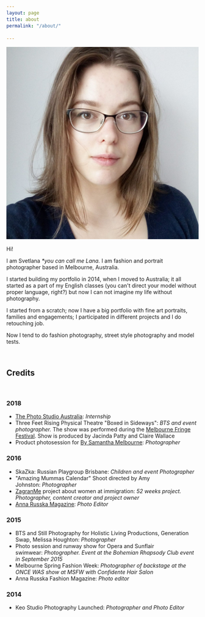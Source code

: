 ```yaml
---
layout: page
title: about
permalink: "/about/"

---
```

<img class="col one right" src="/media/avatar.jpg" alt="avatar">

<p>Hi!</p>

<p> I am Svetlana <i>*you can call me Lana.</i> I am fashion and portrait photographer based in Melbourne, Australia.</p>

<p>I started building my portfolio in 2014, when I moved to Australia; it all started as a part of my English classes (you can't direct your model without proper language, right?) but now I can not imagine my life without photography.</p>

<p>I started from a scratch; now I have a big portfolio with fine art portraits, families and engagements; I participated in different projects and I do retouching job.</p>

<p>Now I tend to do fashion photography, street style photography and model tests.</p>

<br/>

## Credits

<br/>

### **2018**

* [The Photo Studio Australia](https://thephotostudio.com.au/): _Internship_
* Three Feet Rising Physical Theatre "Boxed in Sideways": _BTS and event photographer._ The show was performed during the [Melbourne Fringe Festival](https://melbournefringe.com.au/). Show is produced by Jacinda Patty and Claire Wallace
* Product photosession for [By Samantha Melbourne](https://www.bysamantha.net/): _Photographer_

### **2016**

* SkaZka: Russian Playgroup Brisbane: _Children and event Photographer_
* "Amazing Mummas Calendar" Shoot directed by Amy Johnston: _Photographer_
* [ZagranMe](https://www.facebook.com/zagranme/) project about women at immigration: _52 weeks project. Photographer, content creator and project owner_
* [Anna Russka Magazine](https://www.annarusska.ru): _Photo Editor_

### **2015**

* BTS and Still Photography for Holistic Living Productions, Generation Swap, Melissa Houghton: _Photographer_
* Photo session and runway show for Opera and Sunflair swimwear: _Photographer. Event at the Bohemian Rhapsody Club event in September 2015_
* Melbourne Spring Fashion Week: _Photographer of backstage at the ONCE WAS show at MSFW with Confidente Hair Salon_
* Anna Russka Fashion Magazine: _Photo editor_

### **2014**

* Keo Studio Photography Launched: _Photographer and Photo Editor_

<br/>

<span class="contacticon center">
<a href="mailto:svet.wis@gmail.com"><i class="fa fa-envelope-square"></i></a>
<a href="https://www.facebook.com/keostudio" target="_blank"><i class="fa fa-facebook-square"></i></a>
<a href="https://keo-studio.pixieset.com/" target="_blank"><i cl_ss="fa fa-tumblr-square"></i></a>
<a href="https://www.instagram.com/keo_studio_photography"_ target="_blank"><i class="fa fa-instagram-square"></i></a>
</span>